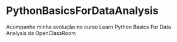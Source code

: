# PythonBasicsForDataAnalysis

Acompanhe minha evolução no curso Learn Python Basics For Data Analysis da OpenClassRoom
